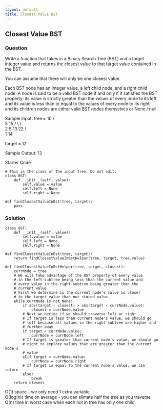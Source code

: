 ```yaml
---
layout: default
title: Closest Value BST
---
```


## Closest Value BST

### Question
Write a function that takes in a Binary Search Tree (BST) and a target integer value and returns the closest value to that target value contained in the BST.

You can assume that there will only be one closest value.

Each BST node has an integer value, a left child node, and a right child node. A node is said to be a valid BST node if and only if it satisfies the BST property: its value is strictly greater than the values of every node to its left and its value is less than or equal to the values of every node to its right; and its children nodes are either valid BST nodes themselves or None / null.

Sample Input:
tree = 10
      /  \
     5    15
    / \   / \
   2   5 13 22
  /         \
 1           14

target = 12

Sample Output:
13

Starter Code
```
# This is the class of the input tree. Do not edit.
class BST:
    def __init__(self, value):
        self.value = value
        self.left = None
        self.right = None

def findClosestValueInBst(tree, target):
    pass
```

### Solution
```
class BST:
    def __init__(self, value):
        self.value = value
        self.left = None
        self.right = None

def findClosestValueInBst(tree, target):
    return findClosestValueInBstHelper(tree, target, tree.value)

def findClosestValueInBstHelper(tree, target, closest):
    currNode = tree
    # We will take advantage of the BST property of every value
    # in the left-subtree being less than the current value and
    # every value in the right-subtree being greater than the
    # current value
    # First we determine is the current node's value is closer
    # to the target value than our stored value
    while currNode is not None:
        if abs(target - closest) > abs(target - currNode.value):
            closest = currNode.value
        # Next we decide if we should traverse left or right
        # If target is less than current node's value, we should go
        # left because all values in the right subtree are higher and
        # further away
        if target < currNode.value:
            currNode = currNode.left
        # If target is greater than current node's value, we should go
        # right to explore values that are greater than the current node's
        # value
        elif target > currNode.value:
            currNode = currNode.right
        # If target is equal to the current node's value, we can return
        else:
            break
    return closest
```
O(1) space - we only need 1 extra variable\
O(log(n)) time on average - you can elimate half the tree as you traverse
O(n) time in worst case when each not in tree has only one child

